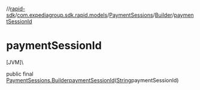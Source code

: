 //[rapid-sdk](../../../../index.md)/[com.expediagroup.sdk.rapid.models](../../index.md)/[PaymentSessions](../index.md)/[Builder](index.md)/[paymentSessionId](payment-session-id.md)

# paymentSessionId

[JVM]\

public final [PaymentSessions.Builder](index.md)[paymentSessionId](payment-session-id.md)([String](https://docs.oracle.com/javase/8/docs/api/java/lang/String.html)paymentSessionId)
